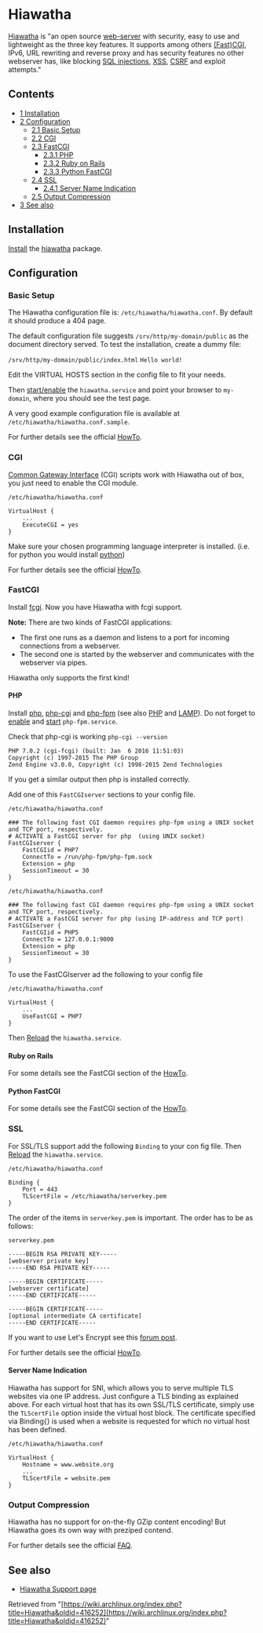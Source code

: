 # Hiawatha

[Hiawatha](https://www.hiawatha-webserver.org/) is "an open source [web-server](https://en.wikipedia.org/wiki/Web_server "wikipedia:Web server") with security, easy to use and lightweight as the three key features. It supports among others [(Fast)](https://en.wikipedia.org/wiki/FastCGI "wikipedia:FastCGI")[CGI](https://en.wikipedia.org/wiki/Common_Gateway_Interface "wikipedia:Common Gateway Interface"), IPv6, URL rewriting and reverse proxy and has security features no other webserver has, like blocking [SQL injections](https://en.wikipedia.org/wiki/SQL_injection "wikipedia:SQL injection"), [XSS](https://en.wikipedia.org/wiki/Cross-site_scripting "wikipedia:Cross-site scripting"), [CSRF](https://en.wikipedia.org/wiki/Cross-site_scripting "wikipedia:Cross-site scripting") and exploit attempts."

## Contents

*   [1 Installation](#Installation)
*   [2 Configuration](#Configuration)
    *   [2.1 Basic Setup](#Basic_Setup)
    *   [2.2 CGI](#CGI)
    *   [2.3 FastCGI](#FastCGI)
        *   [2.3.1 PHP](#PHP)
        *   [2.3.2 Ruby on Rails](#Ruby_on_Rails)
        *   [2.3.3 Python FastCGI](#Python_FastCGI)
    *   [2.4 SSL](#SSL)
        *   [2.4.1 Server Name Indication](#Server_Name_Indication)
    *   [2.5 Output Compression](#Output_Compression)
*   [3 See also](#See_also)

## Installation

[Install](/index.php/Install "Install") the [hiawatha](https://www.archlinux.org/packages/?name=hiawatha) package.

## Configuration

### Basic Setup

The Hiawatha configuration file is: `/etc/hiawatha/hiawatha.conf`. By default it should produce a 404 page.

The default configuration file suggests `/srv/http/my-domain/public` as the document directory served. To test the installation, create a dummy file:

 `/srv/http/my-domain/public/index.html`  `Hello world!` 

Edit the VIRTUAL HOSTS section in the config file to fit your needs.

Then [start/enable](/index.php/Start/enable "Start/enable") the `hiawatha.service` and point your browser to `my-domain`, where you should see the test page.

A very good example configuration file is available at `/etc/hiawatha/hiawatha.conf.sample`.

For further details see the official [HowTo](https://www.hiawatha-webserver.org/howto).

### CGI

[Common Gateway Interface](https://en.wikipedia.org/wiki/Common_Gateway_Interface "wikipedia:Common Gateway Interface") (CGI) scripts work with Hiawatha out of box, you just need to enable the CGI module.

 `/etc/hiawatha/hiawatha.conf` 

```
VirtualHost {
    ...
    ExecuteCGI = yes
}
```

Make sure your chosen programming language interpreter is installed. (i.e. for python you would install [python](https://www.archlinux.org/packages/?name=python))

For further details see the official [HowTo](https://www.hiawatha-webserver.org/howto/cgi_and_fastcgi).

### FastCGI

Install [fcgi](https://www.archlinux.org/packages/?name=fcgi). Now you have Hiawatha with fcgi support.

**Note:** There are two kinds of FastCGI applications:

*   The first one runs as a daemon and listens to a port for incoming connections from a webserver.
*   The second one is started by the webserver and communicates with the webserver via pipes.

Hiawatha only supports the first kind!

#### PHP

Install [php](https://www.archlinux.org/packages/?name=php), [php-cgi](https://www.archlinux.org/packages/?name=php-cgi) and [php-fpm](https://www.archlinux.org/packages/?name=php-fpm) (see also [PHP](/index.php/PHP "PHP") and [LAMP](/index.php/LAMP "LAMP")). Do not forget to [enable](/index.php/Enable "Enable") and [start](/index.php/Start "Start") `php-fpm.service`.

Check that php-cgi is working `php-cgi --version`

```
PHP 7.0.2 (cgi-fcgi) (built: Jan  6 2016 11:51:03)
Copyright (c) 1997-2015 The PHP Group
Zend Engine v3.0.0, Copyright (c) 1998-2015 Zend Technologies

```

If you get a similar output then php is installed correctly.

Add one of this `FastCGIserver` sections to your config file.

 `/etc/hiawatha/hiawatha.conf` 

```
### The following fast CGI daemon requires php-fpm using a UNIX socket and TCP port, respectively.
# ACTIVATE a FastCGI server for php  (using UNIX socket)
FastCGIserver {
    FastCGIid = PHP7
    ConnectTo = /run/php-fpm/php-fpm.sock
    Extension = php
    SessionTimeout = 30
}

```

 `/etc/hiawatha/hiawatha.conf` 

```
### The following fast CGI daemon requires php-fpm using a UNIX socket and TCP port, respectively.
# ACTIVATE a FastCGI server for php (using IP-address and TCP port)
FastCGIserver {
    FastCGIid = PHP5
    ConnectTo = 127.0.0.1:9000
    Extension = php
    SessionTimeout = 30
}

```

To use the FastCGIserver ad the following to your config file

 `/etc/hiawatha/hiawatha.conf` 

```
VirtualHost {
    ...
    UseFastCGI = PHP7
}
```

Then [Reload](/index.php/Reload "Reload") the `hiawatha.service`.

#### Ruby on Rails

For some details see the FastCGI section of the [HowTo](https://www.hiawatha-webserver.org/howto/cgi_and_fastcgi).

#### Python FastCGI

For some details see the FastCGI section of the [HowTo](https://www.hiawatha-webserver.org/howto/cgi_and_fastcgi).

### SSL

For SSL/TLS support add the following `Binding` to your con fig file. Then [Reload](/index.php/Reload "Reload") the `hiawatha.service`.

 `/etc/hiawatha/hiawatha.conf` 

```
Binding {
    Port = 443
    TLScertFile = /etc/hiawatha/serverkey.pem
}

```

The order of the items in `serverkey.pem` is important. The order has to be as follows:

 `serverkey.pem` 

```
-----BEGIN RSA PRIVATE KEY-----
[webserver private key]
-----END RSA PRIVATE KEY----- 

-----BEGIN CERTIFICATE-----
[webserver certificate]
-----END CERTIFICATE-----

-----BEGIN CERTIFICATE-----
[optional intermediate CA certificate]
-----END CERTIFICATE-----

```

If you want to use Let's Encrypt see this [forum post](https://www.hiawatha-webserver.org/forum/topic/2085).

For further details see the official [HowTo](https://www.hiawatha-webserver.org/howto/bindings).

#### Server Name Indication

Hiawatha has support for SNI, which allows you to serve multiple TLS websites via one IP address. Just configure a TLS binding as explained above. For each virtual host that has its own SSL/TLS certificate, simply use the `TLScertFile` option inside the virtual host block. The certificate specified via Binding{} is used when a website is requested for which no virtual host has been defined.

 `/etc/hiawatha/hiawatha.conf` 

```
VirtualHost {
    Hostname = www.website.org
    ...
    TLScertFile = website.pem
}

```

### Output Compression

Hiawatha has no support for on-the-fly GZip content encoding! But Hiawatha goes its own way with preziped contend.

For further details see the official [FAQ](https://www.hiawatha-webserver.org/faq).

## See also

*   [Hiawatha Support page](https://www.hiawatha-webserver.org/support)

Retrieved from "[https://wiki.archlinux.org/index.php?title=Hiawatha&oldid=416252](https://wiki.archlinux.org/index.php?title=Hiawatha&oldid=416252)"